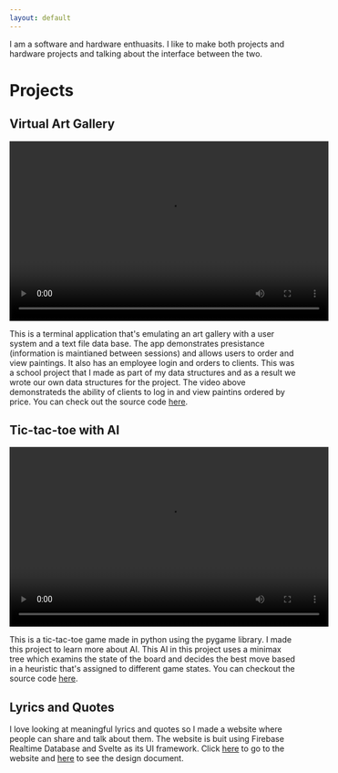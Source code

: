 ```yaml
---
layout: default
---
```

I am a software and hardware enthuasits. I like to make both projects and hardware projects and talking about the interface between the two.

# Projects
## Virtual Art Gallery

<video src="https://user-images.githubusercontent.com/17362800/207952910-e6cc1e04-79f5-45a2-882a-36fb79354839.mov" controls width="560" height="315" style="max-width: 730px;">
</video>

This is a terminal application that's emulating an art gallery with a user system and a text file data base. The app demonstrates presistance (information is maintianed between sessions) and allows users to order and view paintings. It also has an employee login and orders to clients. This was a school project that I made as part of my data structures and as a result we wrote our own data structures for the project. The video above demonstrateds the ability of clients to log in and view paintins ordered by price. You can check out the source code [here](https://github.com/adam100150/virtual-art-gallery).


## Tic-tac-toe with AI

<video src="https://user-images.githubusercontent.com/17362800/207983154-f5ff7851-4dd6-4b0d-90f0-94c81a6d60f7.mov" controls width="560" height="315" style="max-width: 730px;">
</video>

This is a tic-tac-toe game made in python using the pygame library. I made this project to learn more about AI. This AI in this project uses a minimax tree which examins the state of the board and decides the best move based in a heuristic that's assigned to different game states. You can checkout the source code [here](https://github.com/adam100150/tic-tac-toe).

## Lyrics and Quotes

I love looking at meaningful lyrics and quotes so I made a website where people can share and talk about them. The website is buit using Firebase Realtime Database and Svelte as its UI framework. Click [here](https://lyricsandquotes.org/) to go to the website and [here](lyricsandquotes) to see the design document.
